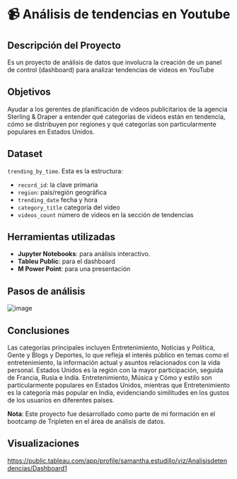 # 📹 Análisis de tendencias en Youtube

## Descripción del Proyecto
Es un proyecto de análisis de datos que involucra la creación de un panel de control (dashboard) para analizar tendencias de videos en YouTube

## Objetivos
Ayudar a los gerentes de planificación de videos publicitarios de la agencia Sterling & Draper a entender qué categorías de videos están en tendencia, cómo se distribuyen por regiones y qué categorías son particularmente populares en Estados Unidos.
  
## Dataset
`trending_by_time`. Esta es la estructura:
- `record_id`: la clave primaria
- `region`: país/región geográfica
- `trending_date` fecha y hora
- `category_title` categoría del video
- `videos_count` número de videos en la sección de tendencias

## Herramientas utilizadas
- **Jupyter Notebooks**: para análisis interactivo.
- **Tableu Public**: para el dashboard
- **M Power Point**: para una presentación

## Pasos de análisis
![image](https://github.com/user-attachments/assets/0e364a34-136f-48a3-9383-307f0eb2d661)

## Conclusiones
Las categorías principales incluyen Entretenimiento, Noticias y Política, Gente y Blogs y Deportes, lo que refleja el interés público en temas como el entretenimiento, la información actual y asuntos relacionados con la vida personal. Estados Unidos es la región con la mayor participación, seguida de Francia, Rusia e India. Entretenimiento, Música y Cómo y estilo son particularmente populares en Estados Unidos, mientras que Entretenimiento es la categoría más popular en India, evidenciando similitudes en los gustos de los usuarios en diferentes países.

**Nota**: Este proyecto fue desarrollado como parte de mi formación en el bootcamp de Tripleten en el área de análisis de datos.

## Visualizaciones
https://public.tableau.com/app/profile/samantha.estudillo/viz/Analisisdetendencias/Dashboard1 

